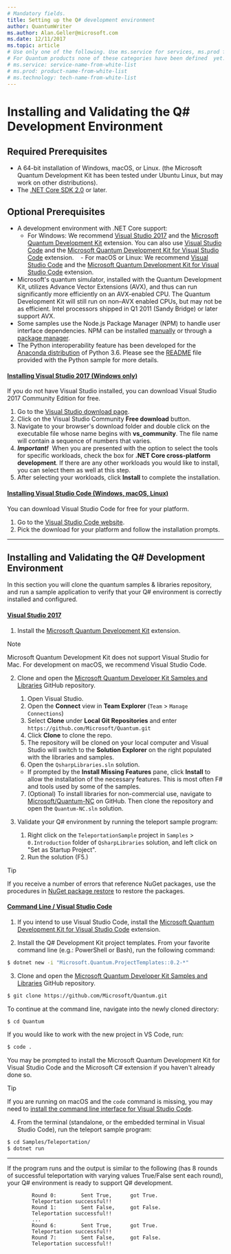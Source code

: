 ```yaml
---
# Mandatory fields.
title: Setting up the Q# development environment 
author: QuantumWriter
ms.author: Alan.Geller@microsoft.com 
ms.date: 12/11/2017
ms.topic: article
# Use only one of the following. Use ms.service for services, ms.prod for on-prem. Remove the # before the relevant field.
# For Quantum products none of these categories have been defined  yet.
# ms.service: service-name-from-white-list
# ms.prod: product-name-from-white-list
# ms.technology: tech-name-from-white-list
---
```


# Installing and Validating the Q# Development Environment

## Required Prerequisites

- A 64-bit installation of Windows, macOS, or Linux. (the Microsoft Quantum Development Kit has been tested under Ubuntu Linux, but may work on other distributions).
- The [.NET Core SDK 2.0](https://www.microsoft.com/net/learn/get-started) or later.


## Optional Prerequisites

- A development environment with .NET Core support:
    - For Windows: We recommend [Visual Studio 2017](https://www.visualstudio.com/) and the [Microsoft Quantum Development Kit](https://marketplace.visualstudio.com/items?itemName=quantum.DevKit) extension. You can also use [Visual Studio Code](https://code.visualstudio.com/) and the [Microsoft Quantum Development Kit for Visual Studio Code](https://marketplace.visualstudio.com/items?itemName=quantum.quantum-devkit-vscode) extension.
    - For macOS or Linux: We recommend [Visual Studio Code](https://code.visualstudio.com/) and the [Microsoft Quantum Development Kit for Visual Studio Code](https://marketplace.visualstudio.com/items?itemName=quantum.quantum-devkit-vscode) extension.
- Microsoft's quantum simulator, installed with the Quantum Development Kit, utilizes Advance Vector Extensions (AVX), and thus can run significantly more efficiently on an AVX-enabled CPU.
  The Quantum Development Kit will still run on non–AVX enabled CPUs, but may not be as efficient.
  Intel processors shipped in Q1 2011 (Sandy Bridge) or later support AVX.
- Some samples use the Node.js Package Manager (NPM) to handle user interface dependencies.
  NPM can be installed [manually](https://nodejs.org/en/download/current/) or through a [package manager](https://nodejs.org/en/download/package-manager/).
- The Python interoperability feature has been developed for the [Anaconda distribution](https://www.anaconda.com/download/) of Python 3.6.
  Please see the [README](https://github.com/Microsoft/Quantum/tree/master/Samples/PythonInterop/README.md) file provided with the Python sample for more details.

#### [Installing Visual Studio 2017 (Windows only)](#tab/tabid-vs2017)

If you do not have Visual Studio installed, you can download Visual Studio 2017 Community Edition for free.
1. Go to the [Visual Studio download page](https://www.visualstudio.com/downloads/).
1. Click on the Visual Studio Community **Free download** button.
2. Navigate to your browser's download folder and double click on the executable file whose name begins with **vs_community**. The file name will contain a sequence of numbers that varies.
3. _**Important!**_ &nbsp;When you are presented with the option to select the tools for specific workloads, check the box for **.NET Core cross-platform development**. If there are any other workloads you would like to install, you can select them as well at this step.
4. After selecting your workloads, click **Install** to complete the installation.

#### [Installing Visual Studio Code (Windows, macOS, Linux)](#tab/tabid-vscode)

You can download Visual Studio Code for free for your platform.
1. Go to the [Visual Studio Code website](https://code.visualstudio.com/).
2. Pick the download for your platform and follow the installation prompts.

****

## Installing and Validating the Q# Development Environment

In this section you will clone the quantum samples & libraries repository, and run a sample application to verify that your Q# environment is correctly installed and configured.

#### [Visual Studio 2017](#tab/tabid-vs2017)

1. Install the [Microsoft Quantum Development Kit](https://marketplace.visualstudio.com/items?itemName=quantum.DevKit) extension.

  > [!NOTE]
  > Microsoft Quantum Development Kit does not support Visual Studio for Mac. For development on macOS, we recommend Visual Studio Code.

2. Clone and open the [Microsoft Quantum Developer Kit Samples and Libraries](https://github.com/microsoft/quantum) GitHub repository.
    1. Open Visual Studio.
    2. Open the **Connect** view in **Team Explorer** (`Team` > `Manage Connections`)
    3. Select **Clone** under **Local Git Repositories** and enter `https://github.com/Microsoft/Quantum.git`
    4. Click **Clone** to clone the repo.
    5. The repository will be cloned on your local computer and Visual Studio will switch to the **Solution Explorer** on the right populated with the libraries and samples.
    6. Open the `QsharpLibraries.sln` solution.
      - If prompted by the **Install Missing Features** pane, click **Install** to allow the installation of the necessary features. This is most often F# and tools used by some of the samples.
    7. (Optional) To install libraries for non-commercial use, navigate to [Microsoft/Quantum-NC](https://github.com/microsoft/quantum-nc) on GitHub. Then clone the repository and open the `Quantum-NC.sln` solution.

3. Validate your Q# environment by running the teleport sample program:
   1. Right click on the `TeleportationSample` project in `Samples` > `0.Introduction` folder of `QsharpLibraries` solution, and left click on "Set as Startup Project".
   2. Run the solution (F5.)

> [!Tip]
> If you receive a number of errors that reference NuGet packages, use the procedures in [NuGet package restore](https://docs.microsoft.com/en-us/nuget/consume-packages/package-restore) to restore the packages.

#### [Command Line / Visual Studio Code](#tab/tabid-vscode)

1. If you intend to use Visual Studio Code, install the [Microsoft Quantum Development Kit for Visual Studio Code](https://marketplace.visualstudio.com/items?itemName=quantum.microsoft-quantum-development-kit-vscode) extension.

2. Install the Q# Development Kit project templates.
   From your favorite command line (e.g.: PowerShell or Bash), run the following command:
  ```bash
  $ dotnet new -i "Microsoft.Quantum.ProjectTemplates::0.2-*"
  ```

3. Clone and open the [Microsoft Quantum Developer Kit Samples and Libraries](https://github.com/microsoft/quantum) GitHub repository.
  ```bash
  $ git clone https://github.com/Microsoft/Quantum.git
  ```
  To continue at the command line, navigate into the newly cloned directory:
  ```bash
  $ cd Quantum
  ```
  If you would like to work with the new project in VS Code, run:
  ```bash
  $ code .
  ```
  You may be prompted to install the Microsoft Quantum Development Kit for Visual Studio Code and the Microsoft C# extension if you haven't already done so.

  > [!TIP]
  > If you are running on macOS and the `code` command is missing, you may need to [install the command line interface for Visual Studio Code](https://code.visualstudio.com/docs/editor/command-line).

4. From the terminal (standalone, or the embedded terminal in Visual Studio Code), run the teleport sample program:
  ```bash
  $ cd Samples/Teleportation/
  $ dotnet run
  ```
****

 If the program runs and the output is similar to the following (has 8 rounds of successful teleportation with varying values True/False sent each round), your Q# environment is ready to support Q# development.

  ```
          Round 0:        Sent True,      got True.
          Teleportation successful!!
          Round 1:        Sent False,     got False.
          Teleportation successful!!
          ...
          Round 6:        Sent True,      got True.
          Teleportation successful!!
          Round 7:        Sent False,     got False.
          Teleportation successful!!
  ```

